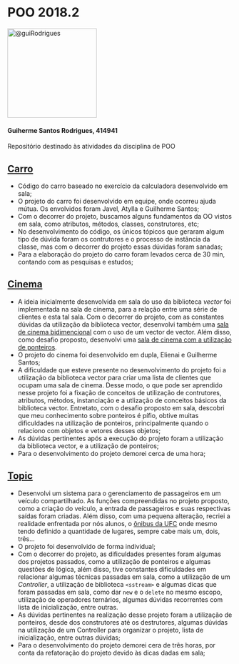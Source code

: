 # POO 2018.2

<img class="avatar rounded-2" src="https://avatars1.githubusercontent.com/u/38701384?s=400&amp;u=e41bebc98d26b89e023a1aa3b29516b9fca940c8&amp;v=4" width="200" height="200" alt="@guiRodrigues">

#### Guiherme Santos Rodrigues, 414941
Repositório destinado às atividades da disciplina de POO


## [Carro](https://github.com/guiRodrigues/poo-2018.2/tree/master/Carro)
- Código do carro baseado no exercício da calculadora desenvolvido em sala;
- O projeto do carro foi desenvolvido em equipe, onde ocorreu ajuda mútua. Os envolvidos foram Javel, Atylla e Guilherme Santos;
- Com o decorrer do projeto, buscamos alguns fundamentos da OO vistos em sala, como atributos, métodos, classes, construtores, etc;
- No desenvolvimento do código, os únicos tópicos que geraram algum tipo de dúvida foram os contrutores e o processo de instância da classe, mas com o decorrer do projeto essas dúvidas foram sanadas;
- Para a elaboração do projeto do carro foram levados cerca de 30 min, contando com as pesquisas e estudos;


## [Cinema](https://github.com/guiRodrigues/poo-2018.2/tree/master/Cinema)
- A ideia inicialmente desenvolvida em sala do uso da biblioteca *vector* foi implementada na sala de cinema, para a relação entre uma série de clientes e esta tal sala. Com o decorrer do projeto, com as constantes dúvidas da utilização da biblioteca vector, desenvolvi também  uma [sala de cinema bidimencional](https://github.com/guiRodrigues/poo-2018.2/blob/master/Cinema/bidimensional.cpp) com o uso de um vector de vector. Além disso, como desafio proposto, desenvolvi uma [sala de cinema com a utilização de ponteiros](https://github.com/guiRodrigues/poo-2018.2/blob/master/Cinema/cinemaPonteiros.cpp).
- O projeto do cinema foi desenvolvido em dupla, Elienai e Guilherme Santos;
- A dificuldade que esteve presente no desenvolvimento do projeto foi a utilização da biblioteca vector para criar uma lista de clientes que ocupam uma sala de cinema. Desse modo, o que pode ser aprendido nesse projeto foi a fixação de conceitos de utilização de contrutores, atributos, métodos, instanciação e a utlização de conceitos básicos da biblioteca vector. Entretato, com o desafio proposto em sala, descobri que meu conhecimento sobre ponteiros é pífio, obtive muitas dificuldades na utilização de ponteiros, principalmente quando o relaciono com objetos e vetores desses objetos;
- As dúvidas pertinentes após a execução do projeto foram a utilização da biblioteca vector, e a utilização de ponteiros;
- Para o desenvolvimento do projeto demorei cerca de uma hora;

## [Topic](https://github.com/guiRodrigues/poo-2018.2/tree/master/Topic)
- Desenvolvi um sistema para o gerenciamento de passageiros em um veículo compartilhado. As funções compreendidas no projeto proposto, como a criação do veículo, a entrada de passageiros e suas respectivas saídas foram criadas. Além disso, com uma pequena alteração, recriei a realidade enfrentada por nós alunos, o [ônibus da UFC](https://github.com/guiRodrigues/poo-2018.2/blob/master/Topic/ufc.cpp) onde mesmo tendo definido a quantidade de lugares, sempre cabe mais um, dois, três...
- O projeto foi desenvolvido de forma individual;
- Com o decorrer do projeto, as dificuldades presentes foram algumas dos projetos passados, como a utilização de ponteiros e algumas questões de lógica, além disso, tive constantes dificuldades em relacionar algumas técnicas passadas em sala, como a utilização de um _Controller_, a utilização de biblioteca ```<sstream>``` e algumas dicas que foram passadas em sala, como dar `new` e o `delete` no mesmo escopo, utilização de operadores ternários, algumas dúvidas recorrentes com lista de inicialização, entre outras.
- As dúvidas pertinentes na realização desse projeto foram a utilização de ponteiros, desde dos construtores até os destrutores, algumas dúvidas na utilização de um Controller para organizar o projeto, lista de inicialização, entre outras dúvidas;
- Para o desenvolvimento do projeto demorei cera de três horas, por conta da refatoração do projeto devido às dicas dadas em sala;
